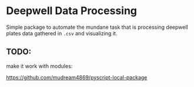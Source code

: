 # Deepwell Data Processing

Simple package to automate the mundane task that is processing deepwell plates data gathered in `.csv` and visualizing it.

## TODO:


make it work with modules:

https://github.com/mudream4869/pyscript-local-package


